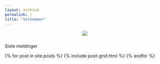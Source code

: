 ```yaml
---
layout: archive
permalink: /
title: "Velkommen"
---
```

<div align="center">
<img src="{{ site.baseurl }}/images/overview_sameie.jpg" align="center" style="margin-bottom:10px">
</div>

Siste meldinger
<div class="tiles">
{% for post in site.posts %}
	{% include post-grid.html %}
{% endfor %}
</div><!-- /.tiles -->
